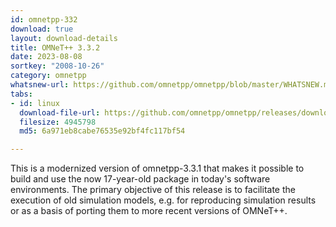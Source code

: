 ```yaml
---
id: omnetpp-332
download: true
layout: download-details
title: OMNeT++ 3.3.2
date: 2023-08-08
sortkey: "2008-10-26"
category: omnetpp
whatsnew-url: https://github.com/omnetpp/omnetpp/blob/master/WHATSNEW.md#omnet-332-august-2023
tabs:
- id: linux
  download-file-url: https://github.com/omnetpp/omnetpp/releases/download/omnetpp-3.3.2/omnetpp-3.3.2-src.tgz
  filesize: 4945798
  md5: 6a971eb8cabe76535e92bf4fc117bf54

---
```


This is a modernized version of omnetpp-3.3.1 that makes it possible to build and use the now 17-year-old package in today's software environments. The primary objective of this release is to facilitate the execution of old simulation models, e.g. for reproducing simulation results or as a basis of porting them to more recent versions of OMNeT++.
